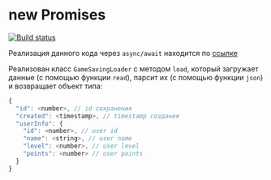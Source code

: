 # new Promises

[![Build status](https://ci.appveyor.com/api/projects/status/1qm6e6q0s4m36cbm?svg=true)](https://ci.appveyor.com/project/Go5710264/promises)

Реализация данного кода через `async/await` находится по [ссылке](https://github.com/Go5710264/async-await.git)


Реализован класс `GameSavingLoader` с методом `load`, который загружает данные (с помощью функции `read`), парсит их (с помощью функции `json`) и возвращает объект типа:
```javascript
{
  "id": <number>, // id сохранения
  "created": <timestamp>, // timestamp создания
  "userInfo": {
    "id": <number>, // user id
    "name": <string>, // user name
    "level": <number>, // user level
    "points": <number> // user points
  }
}
```